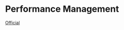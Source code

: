 # Performance Management

[Official](https://community.sailpoint.com/t5/Other-Documents/Performance-Management-Guide-for-IdentityIQ/ta-p/80467)
